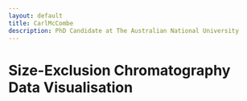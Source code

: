 ```yaml
---
layout: default
title: CarlMcCombe
description: PhD Candidate at The Australian National University
---
```

# Size-Exclusion Chromatography Data Visualisation

